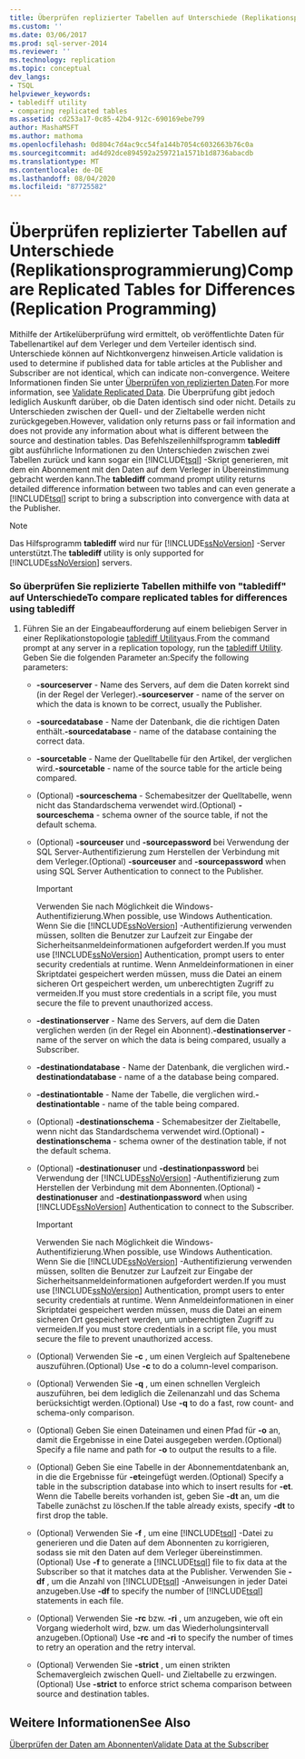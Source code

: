 ```yaml
---
title: Überprüfen replizierter Tabellen auf Unterschiede (Replikationsprogrammierung) | Microsoft-Dokumentation
ms.custom: ''
ms.date: 03/06/2017
ms.prod: sql-server-2014
ms.reviewer: ''
ms.technology: replication
ms.topic: conceptual
dev_langs:
- TSQL
helpviewer_keywords:
- tablediff utility
- comparing replicated tables
ms.assetid: cd253a17-0c85-42b4-912c-690169ebe799
author: MashaMSFT
ms.author: mathoma
ms.openlocfilehash: 0d804c7d4ac9cc54fa144b7054c6032663b76c0a
ms.sourcegitcommit: ad4d92dce894592a259721a1571b1d8736abacdb
ms.translationtype: MT
ms.contentlocale: de-DE
ms.lasthandoff: 08/04/2020
ms.locfileid: "87725582"
---
```

# <a name="compare-replicated-tables-for-differences-replication-programming"></a><span data-ttu-id="9af1d-102">Überprüfen replizierter Tabellen auf Unterschiede (Replikationsprogrammierung)</span><span class="sxs-lookup"><span data-stu-id="9af1d-102">Compare Replicated Tables for Differences (Replication Programming)</span></span>
  <span data-ttu-id="9af1d-103">Mithilfe der Artikelüberprüfung wird ermittelt, ob veröffentlichte Daten für Tabellenartikel auf dem Verleger und dem Verteiler identisch sind. Unterschiede können auf Nichtkonvergenz hinweisen.</span><span class="sxs-lookup"><span data-stu-id="9af1d-103">Article validation is used to determine if published data for table articles at the Publisher and Subscriber are not identical, which can indicate non-convergence.</span></span> <span data-ttu-id="9af1d-104">Weitere Informationen finden Sie unter [Überprüfen von replizierten Daten](../validate-data-at-the-subscriber.md).</span><span class="sxs-lookup"><span data-stu-id="9af1d-104">For more information, see [Validate Replicated Data](../validate-data-at-the-subscriber.md).</span></span> <span data-ttu-id="9af1d-105">Die Überprüfung gibt jedoch lediglich Auskunft darüber, ob die Daten identisch sind oder nicht. Details zu Unterschieden zwischen der Quell- und der Zieltabelle werden nicht zurückgegeben.</span><span class="sxs-lookup"><span data-stu-id="9af1d-105">However, validation only returns pass or fail information and does not provide any information about what is different between the source and destination tables.</span></span> <span data-ttu-id="9af1d-106">Das Befehlszeilenhilfsprogramm **tablediff** gibt ausführliche Informationen zu den Unterschieden zwischen zwei Tabellen zurück und kann sogar ein [!INCLUDE[tsql](../../../includes/tsql-md.md)] -Skript generieren, mit dem ein Abonnement mit den Daten auf dem Verleger in Übereinstimmung gebracht werden kann.</span><span class="sxs-lookup"><span data-stu-id="9af1d-106">The **tablediff** command prompt utility returns detailed difference information between two tables and can even generate a [!INCLUDE[tsql](../../../includes/tsql-md.md)] script to bring a subscription into convergence with data at the Publisher.</span></span>  
  
> [!NOTE]  
>  <span data-ttu-id="9af1d-107">Das Hilfsprogramm **tablediff** wird nur für [!INCLUDE[ssNoVersion](../../../includes/ssnoversion-md.md)] -Server unterstützt.</span><span class="sxs-lookup"><span data-stu-id="9af1d-107">The **tablediff** utility is only supported for [!INCLUDE[ssNoVersion](../../../includes/ssnoversion-md.md)] servers.</span></span>  
  
### <a name="to-compare-replicated-tables-for-differences-using-tablediff"></a><span data-ttu-id="9af1d-108">So überprüfen Sie replizierte Tabellen mithilfe von "tablediff" auf Unterschiede</span><span class="sxs-lookup"><span data-stu-id="9af1d-108">To compare replicated tables for differences using tablediff</span></span>  
  
1.  <span data-ttu-id="9af1d-109">Führen Sie an der Eingabeaufforderung auf einem beliebigen Server in einer Replikationstopologie [tablediff Utility](../../../tools/tablediff-utility.md)aus.</span><span class="sxs-lookup"><span data-stu-id="9af1d-109">From the command prompt at any server in a replication topology, run the [tablediff Utility](../../../tools/tablediff-utility.md).</span></span> <span data-ttu-id="9af1d-110">Geben Sie die folgenden Parameter an:</span><span class="sxs-lookup"><span data-stu-id="9af1d-110">Specify the following parameters:</span></span>  
  
    -   <span data-ttu-id="9af1d-111">**-sourceserver** - Name des Servers, auf dem die Daten korrekt sind (in der Regel der Verleger).</span><span class="sxs-lookup"><span data-stu-id="9af1d-111">**-sourceserver** - name of the server on which the data is known to be correct, usually the Publisher.</span></span>  
  
    -   <span data-ttu-id="9af1d-112">**-sourcedatabase** - Name der Datenbank, die die richtigen Daten enthält.</span><span class="sxs-lookup"><span data-stu-id="9af1d-112">**-sourcedatabase** - name of the database containing the correct data.</span></span>  
  
    -   <span data-ttu-id="9af1d-113">**-sourcetable** - Name der Quelltabelle für den Artikel, der verglichen wird.</span><span class="sxs-lookup"><span data-stu-id="9af1d-113">**-sourcetable** - name of the source table for the article being compared.</span></span>  
  
    -   <span data-ttu-id="9af1d-114">(Optional) **-sourceschema** - Schemabesitzer der Quelltabelle, wenn nicht das Standardschema verwendet wird.</span><span class="sxs-lookup"><span data-stu-id="9af1d-114">(Optional) **-sourceschema** - schema owner of the source table, if not the default schema.</span></span>  
  
    -   <span data-ttu-id="9af1d-115">(Optional) **-sourceuser** und **-sourcepassword** bei Verwendung der SQL Server-Authentifizierung zum Herstellen der Verbindung mit dem Verleger.</span><span class="sxs-lookup"><span data-stu-id="9af1d-115">(Optional) **-sourceuser** and **-sourcepassword** when using SQL Server Authentication to connect to the Publisher.</span></span>  
  
        > [!IMPORTANT]  
        >  <span data-ttu-id="9af1d-116">Verwenden Sie nach Möglichkeit die Windows-Authentifizierung.</span><span class="sxs-lookup"><span data-stu-id="9af1d-116">When possible, use Windows Authentication.</span></span> <span data-ttu-id="9af1d-117">Wenn Sie die [!INCLUDE[ssNoVersion](../../../includes/ssnoversion-md.md)] -Authentifizierung verwenden müssen, sollten die Benutzer zur Laufzeit zur Eingabe der Sicherheitsanmeldeinformationen aufgefordert werden.</span><span class="sxs-lookup"><span data-stu-id="9af1d-117">If you must use [!INCLUDE[ssNoVersion](../../../includes/ssnoversion-md.md)] Authentication, prompt users to enter security credentials at runtime.</span></span> <span data-ttu-id="9af1d-118">Wenn Anmeldeinformationen in einer Skriptdatei gespeichert werden müssen, muss die Datei an einem sicheren Ort gespeichert werden, um unberechtigten Zugriff zu vermeiden.</span><span class="sxs-lookup"><span data-stu-id="9af1d-118">If you must store credentials in a script file, you must secure the file to prevent unauthorized access.</span></span>  
  
    -   <span data-ttu-id="9af1d-119">**-destinationserver** - Name des Servers, auf dem die Daten verglichen werden (in der Regel ein Abonnent).</span><span class="sxs-lookup"><span data-stu-id="9af1d-119">**-destinationserver** - name of the server on which the data is being compared, usually a Subscriber.</span></span>  
  
    -   <span data-ttu-id="9af1d-120">**-destinationdatabase** - Name der Datenbank, die verglichen wird.</span><span class="sxs-lookup"><span data-stu-id="9af1d-120">**-destinationdatabase** - name of a the database being compared.</span></span>  
  
    -   <span data-ttu-id="9af1d-121">**-destinationtable** - Name der Tabelle, die verglichen wird.</span><span class="sxs-lookup"><span data-stu-id="9af1d-121">**-destinationtable** - name of the table being compared.</span></span>  
  
    -   <span data-ttu-id="9af1d-122">(Optional) **-destinationschema** - Schemabesitzer der Zieltabelle, wenn nicht das Standardschema verwendet wird.</span><span class="sxs-lookup"><span data-stu-id="9af1d-122">(Optional) **-destinationschema** - schema owner of the destination table, if not the default schema.</span></span>  
  
    -   <span data-ttu-id="9af1d-123">(Optional) **-destinationuser** und **-destinationpassword** bei Verwendung der [!INCLUDE[ssNoVersion](../../../includes/ssnoversion-md.md)] -Authentifizierung zum Herstellen der Verbindung mit dem Abonnenten.</span><span class="sxs-lookup"><span data-stu-id="9af1d-123">(Optional) **-destinationuser** and **-destinationpassword** when using [!INCLUDE[ssNoVersion](../../../includes/ssnoversion-md.md)] Authentication to connect to the Subscriber.</span></span>  
  
        > [!IMPORTANT]  
        >  <span data-ttu-id="9af1d-124">Verwenden Sie nach Möglichkeit die Windows-Authentifizierung.</span><span class="sxs-lookup"><span data-stu-id="9af1d-124">When possible, use Windows Authentication.</span></span> <span data-ttu-id="9af1d-125">Wenn Sie die [!INCLUDE[ssNoVersion](../../../includes/ssnoversion-md.md)] -Authentifizierung verwenden müssen, sollten die Benutzer zur Laufzeit zur Eingabe der Sicherheitsanmeldeinformationen aufgefordert werden.</span><span class="sxs-lookup"><span data-stu-id="9af1d-125">If you must use [!INCLUDE[ssNoVersion](../../../includes/ssnoversion-md.md)] Authentication, prompt users to enter security credentials at runtime.</span></span> <span data-ttu-id="9af1d-126">Wenn Anmeldeinformationen in einer Skriptdatei gespeichert werden müssen, muss die Datei an einem sicheren Ort gespeichert werden, um unberechtigten Zugriff zu vermeiden.</span><span class="sxs-lookup"><span data-stu-id="9af1d-126">If you must store credentials in a script file, you must secure the file to prevent unauthorized access.</span></span>  
  
    -   <span data-ttu-id="9af1d-127">(Optional) Verwenden Sie **-c** , um einen Vergleich auf Spaltenebene auszuführen.</span><span class="sxs-lookup"><span data-stu-id="9af1d-127">(Optional) Use **-c** to do a column-level comparison.</span></span>  
  
    -   <span data-ttu-id="9af1d-128">(Optional) Verwenden Sie **-q** , um einen schnellen Vergleich auszuführen, bei dem lediglich die Zeilenanzahl und das Schema berücksichtigt werden.</span><span class="sxs-lookup"><span data-stu-id="9af1d-128">(Optional) Use **-q** to do a fast, row count- and schema-only comparison.</span></span>  
  
    -   <span data-ttu-id="9af1d-129">(Optional) Geben Sie einen Dateinamen und einen Pfad für **-o** an, damit die Ergebnisse in eine Datei ausgegeben werden.</span><span class="sxs-lookup"><span data-stu-id="9af1d-129">(Optional) Specify a file name and path for **-o** to output the results to a file.</span></span>  
  
    -   <span data-ttu-id="9af1d-130">(Optional) Geben Sie eine Tabelle in der Abonnementdatenbank an, in die die Ergebnisse für **-et**eingefügt werden.</span><span class="sxs-lookup"><span data-stu-id="9af1d-130">(Optional) Specify a table in the subscription database into which to insert results for **-et**.</span></span> <span data-ttu-id="9af1d-131">Wenn die Tabelle bereits vorhanden ist, geben Sie **-dt** an, um die Tabelle zunächst zu löschen.</span><span class="sxs-lookup"><span data-stu-id="9af1d-131">If the table already exists, specify **-dt** to first drop the table.</span></span>  
  
    -   <span data-ttu-id="9af1d-132">(Optional) Verwenden Sie **-f** , um eine [!INCLUDE[tsql](../../../includes/tsql-md.md)] -Datei zu generieren und die Daten auf dem Abonnenten zu korrigieren, sodass sie mit den Daten auf dem Verleger übereinstimmen.</span><span class="sxs-lookup"><span data-stu-id="9af1d-132">(Optional) Use **-f** to generate a [!INCLUDE[tsql](../../../includes/tsql-md.md)] file to fix data at the Subscriber so that it matches data at the Publisher.</span></span> <span data-ttu-id="9af1d-133">Verwenden Sie **-df** , um die Anzahl von [!INCLUDE[tsql](../../../includes/tsql-md.md)] -Anweisungen in jeder Datei anzugeben.</span><span class="sxs-lookup"><span data-stu-id="9af1d-133">Use **-df** to specify the number of [!INCLUDE[tsql](../../../includes/tsql-md.md)] statements in each file.</span></span>  
  
    -   <span data-ttu-id="9af1d-134">(Optional) Verwenden Sie **-rc** bzw. **-ri** , um anzugeben, wie oft ein Vorgang wiederholt wird, bzw. um das Wiederholungsintervall anzugeben.</span><span class="sxs-lookup"><span data-stu-id="9af1d-134">(Optional) Use **-rc** and **-ri** to specify the number of times to retry an operation and the retry interval.</span></span>  
  
    -   <span data-ttu-id="9af1d-135">(Optional) Verwenden Sie **-strict** , um einen strikten Schemavergleich zwischen Quell- und Zieltabelle zu erzwingen.</span><span class="sxs-lookup"><span data-stu-id="9af1d-135">(Optional) Use **-strict** to enforce strict schema comparison between source and destination tables.</span></span>  
  
## <a name="see-also"></a><span data-ttu-id="9af1d-136">Weitere Informationen</span><span class="sxs-lookup"><span data-stu-id="9af1d-136">See Also</span></span>  
 [<span data-ttu-id="9af1d-137">Überprüfen der Daten am Abonnenten</span><span class="sxs-lookup"><span data-stu-id="9af1d-137">Validate Data at the Subscriber</span></span>](../validate-data-at-the-subscriber.md)  
  
  
